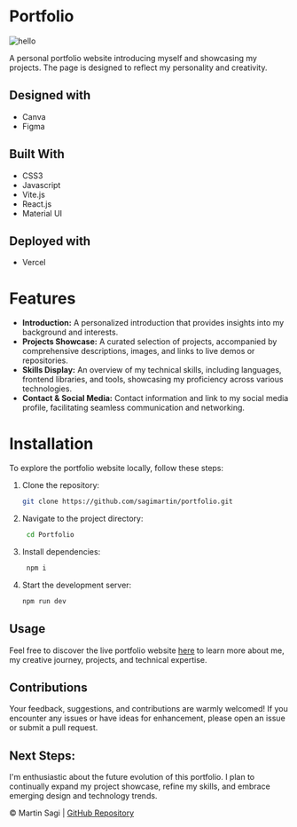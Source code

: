 # Portfolio

![hello](https://github.com/sagimartin/portfolio/assets/83271413/5fae2595-7d8e-40fa-b6f7-cfc044c11fda)


A personal portfolio website introducing myself and showcasing my projects. The page is designed to reflect my personality and creativity.

## Designed with

- Canva
- Figma

## Built With

- CSS3
- Javascript
- Vite.js
- React.js
- Material UI

## Deployed with

- Vercel

  

# Features

- **Introduction:** A personalized introduction that provides insights into my background and interests.
- **Projects Showcase:** A curated selection of projects, accompanied by comprehensive descriptions, images, and links to live demos or repositories.
- **Skills Display:** An overview of my technical skills, including languages, frontend libraries, and tools, showcasing my proficiency across various technologies.
- **Contact & Social Media:** Contact information and link to my social media profile, facilitating seamless communication and networking.



# Installation 

To explore the portfolio website locally, follow these steps:

1. Clone the repository:
   ```bash
   git clone https://github.com/sagimartin/portfolio.git
   
2. Navigate to the project directory:
   ```bash
    cd Portfolio
   
3. Install dependencies:
   ```bash
    npm i

1. Start the development server:
   ```bash
   npm run dev

## Usage

Feel free to discover the live portfolio website [here](https://www.sagimartin.com) to learn more about me, my creative journey, projects, and technical expertise.



## Contributions

Your feedback, suggestions, and contributions are warmly welcomed! If you encounter any issues or have ideas for enhancement, please open an issue or submit a pull request.



## Next Steps: 
I'm enthusiastic about the future evolution of this portfolio. I plan to continually expand my project showcase, refine my skills, and embrace emerging design and technology trends.

© Martin Sagi | [GitHub Repository](https://github.com/sagimartin)

   
